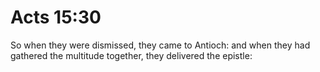 # Acts 15:30

So when they were dismissed, they came to Antioch: and when they had gathered the multitude together, they delivered the epistle:
